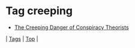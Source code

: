 <!--
title: Tag creeping
date: 2020-06-28T15:26:59.575Z
tags:
-->
# Tag creeping

 * [The Creeping Danger of Conspiracy Theorists](86862032942.md)

| [Tags](tags.md) | [Top](index.md) |
